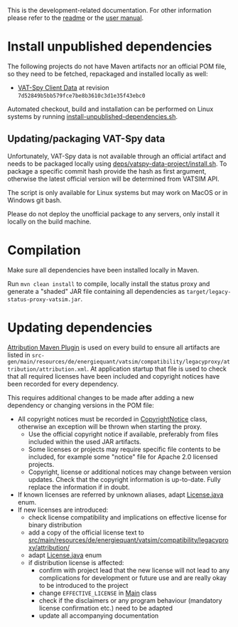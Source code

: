 This is the development-related documentation. For other information please refer to the [readme](../README.md) or the [user manual](manual.md).

# Install unpublished dependencies

The following projects do not have Maven artifacts nor an official POM file, so they need to be fetched, repackaged and installed locally as well:

- [VAT-Spy Client Data](https://github.com/vatsimnetwork/vatspy-data-project) at revision `7d52849b5bb579fce7be8b3610c3d1e35f43ebc0`

Automated checkout, build and installation can be performed on Linux systems by running [install-unpublished-dependencies.sh](../install-unpublished-dependencies.sh).

## Updating/packaging VAT-Spy data

Unfortunately, VAT-Spy data is not available through an official artifact and needs to be packaged locally using [deps/vatspy-data-project/install.sh](../deps/vatspy-data-project/install.sh). To package a specific commit hash provide the hash as first argument, otherwise the latest official version will be determined from VATSIM API.

The script is only available for Linux systems but may work on MacOS or in Windows git bash.

Please do not deploy the unofficial package to any servers, only install it locally on the build machine.

# Compilation

Make sure all dependencies have been installed locally in Maven.

Run `mvn clean install` to compile, locally install the status proxy and generate a "shaded" JAR file containing all dependencies as `target/legacy-status-proxy-vatsim.jar`.

# Updating dependencies

[Attribution Maven Plugin](https://github.com/jinnovations/attribution-maven-plugin) is used on every build to ensure all artifacts are listed in `src-gen/main/resources/de/energiequant/vatsim/compatibility/legacyproxy/attribution/attribution.xml`. At application startup that file is used to check that all required licenses have been included and copyright notices have been recorded for every dependency.

This requires additional changes to be made after adding a new dependency or changing versions in the POM file:

- All copyright notices must be recorded in [CopyrightNotice](../src/main/java/de/energiequant/vatsim/compatibility/legacyproxy/attribution/CopyrightNotice.java) class, otherwise an exception will be thrown when starting the proxy.
  - Use the official copyright notice if available, preferably from files included within the used JAR artifacts.
  - Some licenses or projects may require specific file contents to be included, for example some "notice" file for Apache 2.0 licensed projects.
  - Copyright, license or additional notices may change between version updates. Check that the copyright information is up-to-date. Fully replace the information if in doubt.
- If known licenses are referred by unknown aliases, adapt [License.java](../src/main/java/de/energiequant/vatsim/compatibility/legacyproxy/attribution/License.java) enum.
- If new licenses are introduced:
  - check license compatibility and implications on effective license for binary distribution
  - add a copy of the official license text to [src/main/resources/de/energiequant/vatsim/compatibility/legacyproxy/attribution/](../src/main/resources/de/energiequant/vatsim/compatibility/legacyproxy/attribution/)
  - adapt [License.java](../src/main/java/de/energiequant/vatsim/compatibility/legacyproxy/attribution/License.java) enum
  - if distribution license is affected:
    - confirm with project lead that the new license will not lead to any complications for development or future use and are really okay to be introduced to the project
    - change `EFFECTIVE_LICENSE` in [Main](../src/main/java/de/energiequant/vatsim/compatibility/legacyproxy/Main.java) class
    - check if the disclaimers or any program behaviour (mandatory license confirmation etc.) need to be adapted
    - update all accompanying documentation
